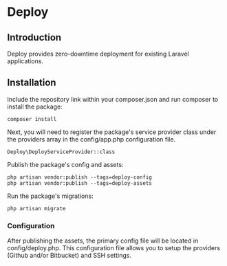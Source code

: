 # Deploy

## Introduction
Deploy provides zero-downtime deployment for existing Laravel applications.

## Installation
Include the repository link within your composer.json and run composer to install the package:
```
composer install
```

Next, you will need to register the package's service provider class under the providers array 
in the config/app.php configuration file.

```
Deploy\DeployServiceProvider::class
```

Publish the package's config and assets:
```
php artisan vendor:publish --tags=deploy-config
php artisan vendor:publish --tags=deploy-assets
```

Run the package's migrations:
```
php artisan migrate
```

### Configuration
After publishing the assets, the primary config file will be located in config/deploy.php. This configuration file allows
you to setup the providers (Github and/or Bitbucket) and SSH settings.